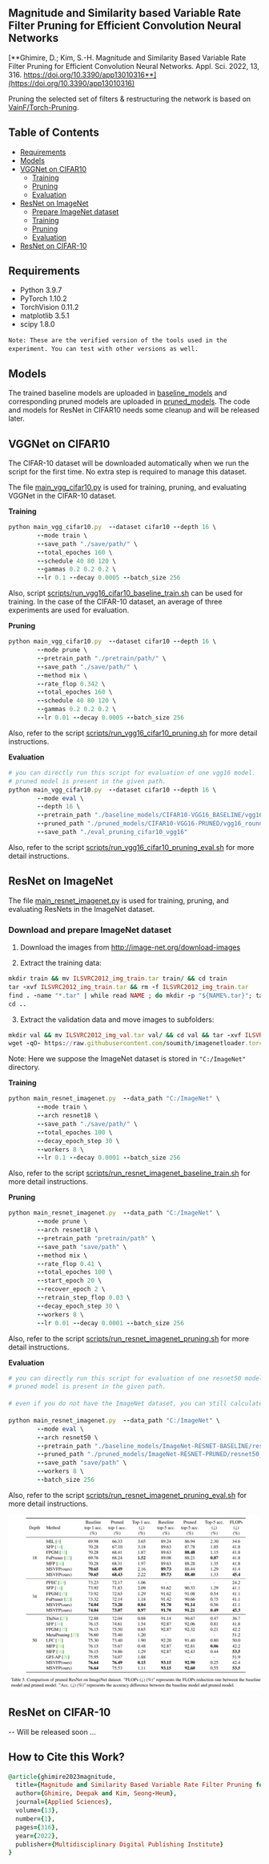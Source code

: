 ## Magnitude and Similarity based Variable Rate Filter Pruning for Efficient Convolution Neural Networks

[**Ghimire, D.; Kim, S.-H. Magnitude and Similarity Based Variable Rate Filter Pruning for Efficient Convolution Neural Networks. Appl. Sci. 2022, 13, 316. https://doi.org/10.3390/app13010316**](https://doi.org/10.3390/app13010316)  

Pruning the selected set of filters & restructuring the network is based on [VainF/Torch-Pruning](https://github.com/VainF/Torch-Pruning).

## Table of Contents

- [Requirements](#requirements)
- [Models](#models)
- [VGGNet on CIFAR10](#vggnet-on-cifar10)
  - [Training]()
  - [Pruning]()
  - [Evaluation]()
- [ResNet on ImageNet](#resnet-on-imagenet)
  - [Prepare ImageNet dataset]()
  - [Training]()
  - [Pruning]()
  - [Evaluation]()
- [ResNet on CIFAR-10](#resnet-on-cifar10)

## Requirements
- Python 3.9.7
- PyTorch 1.10.2
- TorchVision 0.11.2
- matplotlib 3.5.1
- scipy 1.8.0

`Note: These are the verified version of the tools used in the experiment. You can test with other versions as well.` 

## Models 

The trained baseline models are uploaded in [baseline_models](https://drive.google.com/drive/folders/1unWBIVZ997kCHQnOUrfvgjfvWLi4JoHO?usp=sharing) and corresponding pruned models are uploaded in [pruned_models](https://drive.google.com/drive/folders/1umLOZK4VISA6SOi0oseO76i-IaiTPuIx?usp=sharing). The code and models for ResNet in CIFAR10 needs some cleanup and will be released later. 

## VGGNet on CIFAR10

The CIFAR-10 dataset will be downloaded automatically when we run the script for the first time. No extra step is required to manage this dataset.  

The file [main_vgg_cifar10.py](./main_vgg_cifar10.py) is used for training, pruning, and evaluating VGGNet in the CIFAR-10 dataset. 

**Training**

```ruby  
python main_vgg_cifar10.py  --dataset cifar10 --depth 16 \
        --mode train \
        --save_path "./save/path/" \
        --total_epoches 160 \
        --schedule 40 80 120 \
        --gammas 0.2 0.2 0.2 \
        --lr 0.1 --decay 0.0005 --batch_size 256
```
Also, script [scripts/run_vgg16_cifar10_baseline_train.sh](./scripts/run_vgg16_cifar10_baseline_train.sh) can be used for training. In the case of the CIFAR-10 dataset, an average of three experiments are used for evaluation. 

**Pruning**

```ruby
python main_vgg_cifar10.py  --dataset cifar10 --depth 16 \
        --mode prune \
        --pretrain_path "./pretrain/path/" \
        --save_path "./save/path/" \
        --method mix \
        --rate_flop 0.342 \
        --total_epoches 160 \
        --schedule 40 80 120 \
        --gammas 0.2 0.2 0.2 \
        --lr 0.01 --decay 0.0005 --batch_size 256
```
Also, refer to the script [scripts/run_vgg16_cifar10_pruning.sh](./scripts/run_vgg16_cifar10_pruning.sh) for more detail instructions. 

**Evaluation**

```ruby
# you can directly run this script for evaluation of one vgg16 model. 
# pruned model is present in the given path. 
python main_vgg_cifar10.py  --dataset cifar10 --depth 16 \
        --mode eval \
        --depth 16 \
        --pretrain_path "./baseline_models/CIFAR10-VGG16_BASELINE/vgg16_round_1/model_best.pth.tar" \
        --pruned_path "./pruned_models/CIFAR10-VGG16-PRUNED/vgg16_round_1_flop_0.342/model_best.pth.tar" \
        --save_path "./eval_pruning_cifar10_vgg16" 
```
Also, refer to the script [scripts/run_vgg16_cifar10_pruning_eval.sh](./scripts/run_vgg16_cifar10_pruning_eval.sh) for more detail instructions. 

## ResNet on ImageNet

The file [main_resnet_imagenet.py](./main_resnet_imagenet.py) is used for training, pruning, and evaluating ResNets in the ImageNet dataset. 

### Download and prepare ImageNet dataset

1. Download the images from http://image-net.org/download-images

2. Extract the training data:

```ruby
mkdir train && mv ILSVRC2012_img_train.tar train/ && cd train
tar -xvf ILSVRC2012_img_train.tar && rm -f ILSVRC2012_img_train.tar
find . -name "*.tar" | while read NAME ; do mkdir -p "${NAME%.tar}"; tar -xvf "${NAME}" -C "${NAME%.tar}"; rm -f "${NAME}"; done
cd ..
```

3. Extract the validation data and move images to subfolders:

```ruby
mkdir val && mv ILSVRC2012_img_val.tar val/ && cd val && tar -xvf ILSVRC2012_img_val.tar
wget -qO- https://raw.githubusercontent.com/soumith/imagenetloader.torch/master/valprep.sh | bash
```

Note: Here we suppose the ImageNet dataset is stored in `"C:/ImageNet"` directory. 

**Training**

```ruby
python main_resnet_imagenet.py  --data_path "C:/ImageNet" \
        --mode train \
        --arch resnet18 \
        --save_path "./save/path/" \
        --total_epoches 100 \
        --decay_epoch_step 30 \
        --workers 8 \
        --lr 0.1 --decay 0.0001 --batch_size 256
```

Also, refer to the script [scripts/run_resnet_imagenet_baseline_train.sh](./scripts/run_resnet_imagenet_baseline_train.sh) for more detail instructions. 

**Pruning**

```ruby
python main_resnet_imagenet.py  --data_path "C:/ImageNet" \
        --mode prune \
        --arch resnet18 \
        --pretrain_path "pretrain/path" \
        --save_path "save/path" \
        --method mix \
        --rate_flop 0.41 \
        --total_epoches 100 \
        --start_epoch 20 \
        --recover_epoch 2 \
        --retrain_step_flop 0.03 \
        --decay_epoch_step 30 \
        --workers 8 \
        --lr 0.01 --decay 0.0001 --batch_size 256
```
Also, refer to the script [scripts/run_resnet_imagenet_pruning.sh](./scripts/run_resnet_imagenet_pruning.sh) for more detail instructions. 

**Evaluation**

```ruby
# you can directly run this script for evaluation of one resnet50 model. 
# pruned model is present in the given path. 

# even if you do not have the ImageNet dataset, you can still calculate FLOPs reduction rate

python main_resnet_imagenet.py  --data_path "C:/ImageNet" \
        --mode eval \
        --arch resnet50 \
        --pretrain_path "./baseline_models/ImageNet-RESNET-BASELINE/resnet50/resnet50.model_best.pth.tar" \
        --pruned_path "./pruned_models/ImageNet-RESNET-PRUNED/resnet50_flop[0.42]/resnet50.model_best.pth.tar" \
        --save_path "save/path" \
        --workers 8 \
        --batch_size 256
```

Also, refer to the script [scripts/run_resnet_imagenet_pruning_eval.sh](./scripts/run_resnet_imagenet_pruning_eval.sh) for more detail instructions. 

![alt text](images/resnet_imageent_eval.png)

## ResNet on CIFAR-10

-- Will be released soon ... 

## How to Cite this Work? 

```ruby
@article{ghimire2023magnitude,
  title={Magnitude and Similarity Based Variable Rate Filter Pruning for Efficient Convolution Neural Networks},
  author={Ghimire, Deepak and Kim, Seong-Heum},
  journal={Applied Sciences},
  volume={13},
  number={1},
  pages={316},
  year={2022},
  publisher={Multidisciplinary Digital Publishing Institute}
}
```
